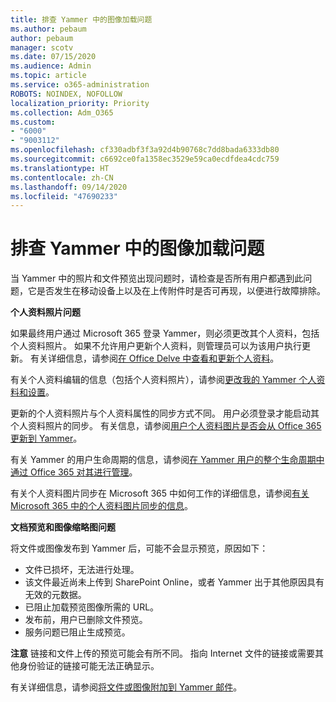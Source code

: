 ```yaml
---
title: 排查 Yammer 中的图像加载问题
ms.author: pebaum
author: pebaum
manager: scotv
ms.date: 07/15/2020
ms.audience: Admin
ms.topic: article
ms.service: o365-administration
ROBOTS: NOINDEX, NOFOLLOW
localization_priority: Priority
ms.collection: Adm_O365
ms.custom:
- "6000"
- "9003112"
ms.openlocfilehash: cf330adbf3f3a92d4b90768c7dd8bada6333db80
ms.sourcegitcommit: c6692ce0fa1358ec3529e59ca0ecdfdea4cdc759
ms.translationtype: HT
ms.contentlocale: zh-CN
ms.lasthandoff: 09/14/2020
ms.locfileid: "47690233"
---
```

# <a name="troubleshoot-image-loading-issues-in-yammer"></a>排查 Yammer 中的图像加载问题

当 Yammer 中的照片和文件预览出现问题时，请检查是否所有用户都遇到此问题，它是否发生在移动设备上以及在上传附件时是否可再现，以便进行故障排除。  

**个人资料照片问题**  

如果最终用户通过 Microsoft 365 登录 Yammer，则必须更改其个人资料，包括个人资料照片。 如果不允许用户更新个人资料，则管理员可以为该用户执行更新。 有关详细信息，请参阅[在 Office Delve 中查看和更新个人资料](https://support.microsoft.com/office/view-and-update-your-profile-in-office-delve-4e84343b-eedf-45a1-aeb9-8627ccca14ba)。

有关个人资料编辑的信息（包括个人资料照片），请参阅[更改我的 Yammer 个人资料和设置](https://support.microsoft.com/office/classic-yammer-change-my-yammer-profile-and-settings-a3aeca0e-de34-4897-9b59-de6516542851)。 

更新的个人资料照片与个人资料属性的同步方式不同。 用户必须登录才能启动其个人资料照片的同步。 有关信息，请参阅[用户个人资料图片是否会从 Office 365 更新到 Yammer](https://docs.microsoft.com/yammer/manage-yammer-users/manage-users-across-their-lifecycle#q-are-user-profile-pictures-updated-from-office-365-to-yammer)。

有关 Yammer 的用户生命周期的信息，请参阅[在 Yammer 用户的整个生命周期中通过 Office 365 对其进行管理](https://docs.microsoft.com/yammer/manage-yammer-users/manage-users-across-their-lifecycle)。  

有关个人资料图片同步在 Microsoft 365 中如何工作的详细信息，请参阅[有关 Microsoft 365 中的个人资料图片同步的信息](https://support.microsoft.com/office/information-about-profile-picture-synchronization-in-microsoft-365-20594d76-d054-4af4-a660-401133e3d48a)。  

**文档预览和图像缩略图问题**  

将文件或图像发布到 Yammer 后，可能不会显示预览，原因如下： 

- 文件已损坏，无法进行处理。
- 该文件最近尚未上传到 SharePoint Online，或者 Yammer 出于其他原因具有无效的元数据。
- 已阻止加载预览图像所需的 URL。
- 发布前，用户已删除文件预览。
- 服务问题已阻止生成预览。

**注意** 链接和文件上传的预览可能会有所不同。 指向 Internet 文件的链接或需要其他身份验证的链接可能无法正确显示。

有关详细信息，请参阅[将文件或图像附加到 Yammer 邮件](https://support.microsoft.com/office/attach-a-file-or-image-to-a-yammer-message-f576d4d1-ad66-4ce4-9c43-46cf75978dbf)。 